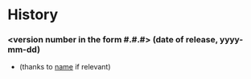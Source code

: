 # History

### <version number in the form #.#.#> (date of release, yyyy-mm-dd)
* <New in this version> (thanks to [name](https://github_page) if relevant)
